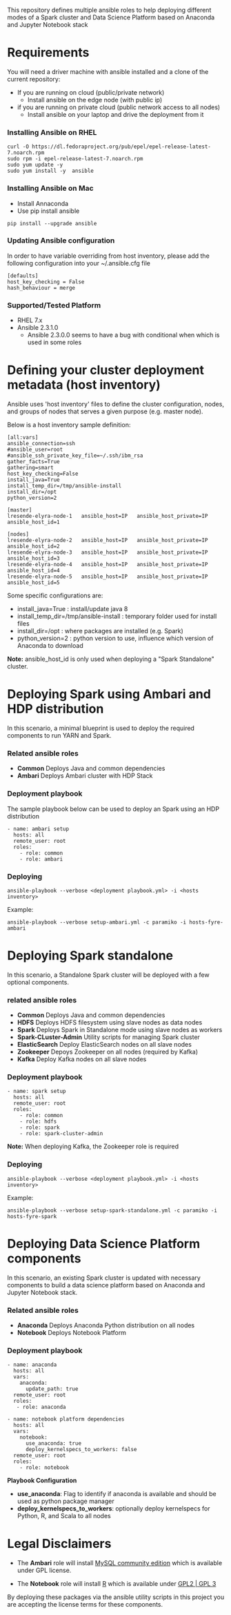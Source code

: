 
This repository defines multiple ansible roles to help deploying different modes of a Spark cluster and
Data Science Platform based on Anaconda and Jupyter Notebook stack

# Requirements

You will need a driver machine with ansible installed and a clone of the current repository:

* If you are running on cloud (public/private network)
  * Install ansible on the edge node (with public ip)
* if you are running on private cloud (public network access to all nodes)
  * Install ansible on your laptop and drive the deployment from it

### Installing Ansible on RHEL

```
curl -O https://dl.fedoraproject.org/pub/epel/epel-release-latest-7.noarch.rpm
sudo rpm -i epel-release-latest-7.noarch.rpm
sudo yum update -y
sudo yum install -y  ansible
```

### Installing Ansible on Mac

* Install Annaconda
* Use pip install ansible

```
pip install --upgrade ansible
```

### Updating Ansible configuration

In order to have variable overriding from host inventory, please add the following configuration into your ~/.ansible.cfg file

```
[defaults]
host_key_checking = False
hash_behaviour = merge
```

### Supported/Tested Platform

* RHEL 7.x
* Ansible 2.3.1.0
  * Ansible 2.3.0.0 seems to have a bug with conditional when which is used in some roles


# Defining your cluster deployment metadata (host inventory)

Ansible uses 'host inventory' files to define the cluster configuration, nodes, and groups of nodes
that serves a given purpose (e.g. master node).

Below is a host inventory sample definition:

```
[all:vars]
ansible_connection=ssh
#ansible_user=root
#ansible_ssh_private_key_file=~/.ssh/ibm_rsa
gather_facts=True
gathering=smart
host_key_checking=False
install_java=True
install_temp_dir=/tmp/ansible-install
install_dir=/opt
python_version=2

[master]
lresende-elyra-node-1   ansible_host=IP   ansible_host_private=IP  ansible_host_id=1

[nodes]
lresende-elyra-node-2   ansible_host=IP   ansible_host_private=IP  ansible_host_id=2
lresende-elyra-node-3   ansible_host=IP   ansible_host_private=IP  ansible_host_id=3
lresende-elyra-node-4   ansible_host=IP   ansible_host_private=IP  ansible_host_id=4
lresende-elyra-node-5   ansible_host=IP   ansible_host_private=IP  ansible_host_id=5

```

Some specific configurations are:

* install_java=True : install/update java 8
* install_temp_dir=/tmp/ansible-install : temporary folder used for install files
* install_dir=/opt : where packages are installed (e.g. Spark)
* python_version=2 : python version to use, influence which version of Anaconda to download

**Note:** ansible_host_id is only used when deploying a "Spark Standalone" cluster.

# Deploying Spark using Ambari and HDP distribution

In this scenario, a minimal blueprint is used to deploy the required components
to run YARN and Spark.

### Related ansible roles

* **Common**  Deploys Java and common dependencies
* **Ambari** Deploys Ambari cluster with HDP Stack

### Deployment playbook

The sample playbook below can be used to deploy an Spark using an HDP distribution

```
- name: ambari setup
  hosts: all
  remote_user: root
  roles:
    - role: common
    - role: ambari
```

### Deploying

```
ansible-playbook --verbose <deployment playbook.yml> -i <hosts inventory>
```

Example:

```
ansible-playbook --verbose setup-ambari.yml -c paramiko -i hosts-fyre-ambari
```

# Deploying Spark standalone

In this scenario, a Standalone Spark cluster will be deployed with a few optional components.

### related ansible roles

* **Common**  Deploys Java and common dependencies
* **HDFS** Deploys HDFS filesystem using slave nodes as data nodes
* **Spark** Deploys Spark in Standalone mode using slave nodes as workers
* **Spark-CLuster-Admin** Utility scripts for managing Spark cluster
* **ElasticSearch** Deploy ElasticSearch nodes on all slave nodes
* **Zookeeper** Depoys Zookeeper on all nodes (required by Kafka)
* **Kafka** Deploy Kafka nodes on all slave nodes

### Deployment playbook

```
- name: spark setup
  hosts: all
  remote_user: root
  roles:
    - role: common
    - role: hdfs
    - role: spark
    - role: spark-cluster-admin

```

**Note:** When deploying Kafka, the Zookeeper role is required

### Deploying


```
ansible-playbook --verbose <deployment playbook.yml> -i <hosts inventory>
```

Example:

```
ansible-playbook --verbose setup-spark-standalone.yml -c paramiko -i hosts-fyre-spark
```

# Deploying Data Science Platform components

In this scenario, an existing Spark cluster is updated with necessary components to build a data science platform
based on Anaconda and Jupyter Notebook stack.

### Related ansible roles

* **Anaconda** Deploys Anaconda Python distribution on all nodes
* **Notebook** Deploys Notebook Platform

### Deployment playbook

```
- name: anaconda
  hosts: all
  vars:
    anaconda:
      update_path: true
  remote_user: root
  roles:
   - role: anaconda

- name: notebook platform dependencies
  hosts: all
  vars:
    notebook:
      use_anaconda: true
      deploy_kernelspecs_to_workers: false
  remote_user: root
  roles:
    - role: notebook
```

**Playbook Configuration**

* **use_anaconda**: Flag to identify if anaconda is available and should be used as python package manager
* **deploy_kernelspecs_to_workers**: optionally deploy kernelspecs for Python, R, and Scala to all nodes


# Legal Disclaimers

* The **Ambari** role will install [MySQL community edition](https://www.mysql.com/products/community/)
which is available under GPL license.

* The **Notebook** role will install [R](https://www.r-project.org/) which is available under [GPL2 | GPL 3](https://www.r-project.org/Licenses/)

By deploying these packages via the ansible utility scripts in this project you are accepting the
license terms for these components.
 
